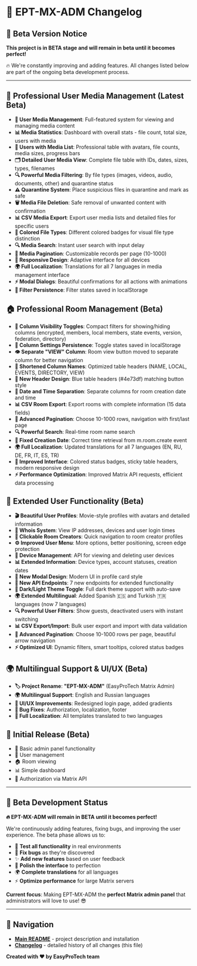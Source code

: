 # 📅 EPT-MX-ADM Changelog

## 🚧 Beta Version Notice

**This project is in BETA stage and will remain in beta until it becomes perfect!** 

🔥 We're constantly improving and adding features. All changes listed below are part of the ongoing beta development process.

---

## 📁 Professional User Media Management (Latest Beta)
- **📁 User Media Management**: Full-featured system for viewing and managing media content
- **📊 Media Statistics**: Dashboard with overall stats - file count, total size, users with media
- **👥 Users with Media List**: Professional table with avatars, file counts, media sizes, progress bars
- **🗂️ Detailed User Media View**: Complete file table with IDs, dates, sizes, types, filenames
- **🔍 Powerful Media Filtering**: By file types (images, videos, audio, documents, other) and quarantine status
- **⚠️ Quarantine System**: Place suspicious files in quarantine and mark as safe
- **🗑️ Media File Deletion**: Safe removal of unwanted content with confirmation
- **📊 CSV Media Export**: Export user media lists and detailed files for specific users
- **🎨 Colored File Types**: Different colored badges for visual file type distinction
- **🔍 Media Search**: Instant user search with input delay
- **📑 Media Pagination**: Customizable records per page (10-1000)
- **📱 Responsive Design**: Adaptive interface for all devices
- **🌍 Full Localization**: Translations for all 7 languages in media management interface
- **⚡ Modal Dialogs**: Beautiful confirmations for all actions with animations
- **💾 Filter Persistence**: Filter states saved in localStorage

## 🏠 Professional Room Management (Beta)
- **🔧 Column Visibility Toggles**: Compact filters for showing/hiding columns (encrypted, members, local members, state events, version, federation, directory)
- **💾 Column Settings Persistence**: Toggle states saved in localStorage
- **👁️ Separate "VIEW" Column**: Room view button moved to separate column for better navigation
- **🎯 Shortened Column Names**: Optimized table headers (NAME, LOCAL, EVENTS, DIRECTORY, VIEW)
- **🎨 New Header Design**: Blue table headers (#4e73df) matching button style
- **📅 Date and Time Separation**: Separate columns for room creation date and time
- **📊 CSV Room Export**: Export rooms with complete information (15 data fields)
- **📑 Advanced Pagination**: Choose 10-1000 rows, navigation with first/last page
- **🔍 Powerful Search**: Real-time room name search
- **📅 Fixed Creation Date**: Correct time retrieval from m.room.create event
- **🌍 Full Localization**: Updated translations for all 7 languages (EN, RU, DE, FR, IT, ES, TR)
- **🎨 Improved Interface**: Colored status badges, sticky table headers, modern responsive design
- **⚡ Performance Optimization**: Improved Matrix API requests, efficient data processing

## 👥 Extended User Functionality (Beta)
- **🎬 Beautiful User Profiles**: Movie-style profiles with avatars and detailed information
- **📱 Whois System**: View IP addresses, devices and user login times
- **🔗 Clickable Room Creators**: Quick navigation to room creator profiles
- **⚙️ Improved User Menu**: More options, better positioning, screen edge protection
- **🔧 Device Management**: API for viewing and deleting user devices
- **📊 Extended Information**: Device types, account statuses, creation dates
- **🎨 New Modal Design**: Modern UI in profile card style
- **🔌 New API Endpoints**: 7 new endpoints for extended functionality
- **🌙 Dark/Light Theme Toggle**: Full dark theme support with auto-save
- **🌍 Extended Multilingual**: Added Spanish 🇪🇸 and Turkish 🇹🇷 languages (now 7 languages)
- **🔍 Powerful User Filters**: Show guests, deactivated users with instant switching
- **📊 CSV Export/Import**: Bulk user export and import with data validation
- **📑 Advanced Pagination**: Choose 10-1000 rows per page, beautiful arrow navigation
- **⚡ Optimized UI**: Dynamic filters, smart tooltips, colored status badges

## 🌍 Multilingual Support & UI/UX (Beta)
- **🏷️ Project Rename**: **"EPT-MX-ADM"** (EasyProTech Matrix Admin)
- **🌍 Multilingual Support**: English and Russian languages
- **🎨 UI/UX Improvements**: Redesigned login page, added gradients
- **🔧 Bug Fixes**: Authorization, localization, footer
- **📄 Full Localization**: All templates translated to two languages

## 🎉 Initial Release (Beta)
- 🎉 Basic admin panel functionality
- 👥 User management
- 🏠 Room viewing
- 📊 Simple dashboard
- 🔐 Authorization via Matrix API

---

## 🚀 Beta Development Status

**🔥 EPT-MX-ADM will remain in BETA until it becomes perfect!**

We're continuously adding features, fixing bugs, and improving the user experience. The beta phase allows us to:

- 🔧 **Test all functionality** in real environments
- 🐛 **Fix bugs** as they're discovered  
- ✨ **Add new features** based on user feedback
- 🎨 **Polish the interface** to perfection
- 🌍 **Complete translations** for all languages
- ⚡ **Optimize performance** for large Matrix servers

**Current focus**: Making EPT-MX-ADM the **perfect Matrix admin panel** that administrators will love to use! 😎

---

## 🔗 Navigation
- **[Main README](README.md)** - project description and installation
- **[Changelog](CHANGELOG.md)** - detailed history of all changes (this file)

**Created with ❤️ by EasyProTech team** 